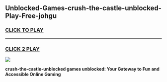 
## Unblocked-Games-crush-the-castle-unblocked-Play-Free-johgu
<h3>
<a href="https://premium76.site?title=crush-the-castle-unblocked&ref=23A">CLICK TO PLAY</a></h3>
<hr>

<h3>
<a href="https://premium76.site?title=crush-the-castle-unblocked&ref=23A">CLICK 2 PLAY</a>
  
</h3>

<a href="https://premium76.site?title=crush-the-castle-unblocked&ref=23A"><img src="https://clearcache.store/games.png"></a>


**crush-the-castle-unblocked games unblocked: Your Gateway to Fun and Accessible Online Gaming**
